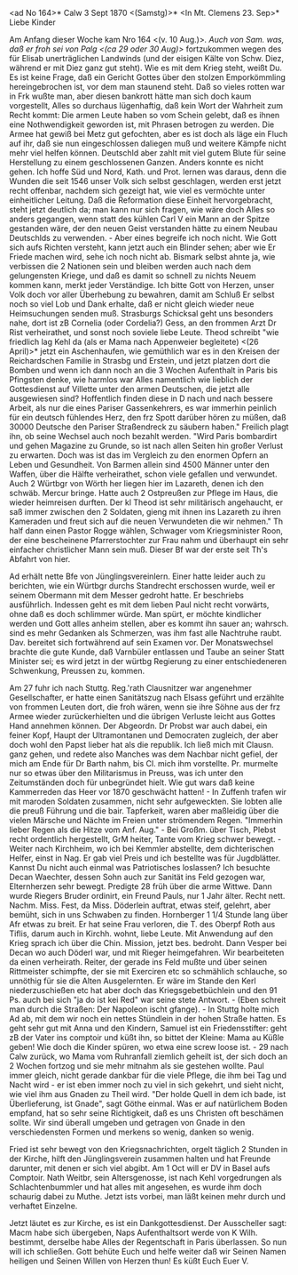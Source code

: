 <ad No 164>* Calw 3 Sept 1870 <(Samstg)>*
 <In Mt. Clemens 23. Sep>*
Liebe Kinder

Am Anfang dieser Woche kam Nro 164 <(v. 10 Aug.)>*. Auch von Sam. was, daß er froh sei von Palg <(ca 29 oder 30 Aug)>* fortzukommen wegen des für Elisab unerträglichen Landwinds (und der eisigen Kälte von Schw. Diez, während er mit Diez ganz gut steht). Wie es mit dem Krieg steht, weißt Du. Es ist keine Frage, daß ein Gericht Gottes über den stolzen Emporkömmling hereingebrochen ist, vor dem man staunend steht. Daß so vieles rotten war in Frk wußte man, aber diesen bankrott hätte man sich doch kaum vorgestellt, Alles so durchaus lügenhaftig, daß kein Wort der Wahrheit zum Recht kommt: Die armen Leute haben so vom Schein gelebt, daß es ihnen eine Nothwendigkeit geworden ist, mit Phrasen betrogen zu werden. Die Armee hat gewiß bei Metz gut gefochten, aber es ist doch als läge ein Fluch auf ihr, daß sie nun eingeschlossen daliegen muß und weitere Kämpfe nicht mehr viel helfen können. Deutschld aber zahlt mit viel gutem Blute für seine Herstellung zu einem geschlossenen Ganzen. Anders konnte es nicht gehen. Ich hoffe Süd und Nord, Kath. und Prot. lernen was daraus, denn die Wunden die seit 1546 unser Volk sich selbst geschlagen, werden erst jetzt recht offenbar, nachdem sich gezeigt hat, wie viel es vermöchte unter einheitlicher Leitung. Daß die Reformation diese Einheit hervorgebracht, steht jetzt deutlich da; man kann nur sich fragen, wie wäre doch Alles so anders gegangen, wenn statt des kühlen Carl V ein Mann an der Spitze gestanden wäre, der den neuen Geist verstanden hätte zu einem Neubau Deutschlds zu verwenden. - Aber eines begreife ich noch nicht. Wie Gott sich aufs Richten versteht, kann jetzt auch ein Blinder sehen; aber wie Er Friede machen wird, sehe ich noch nicht ab. Bismark selbst ahnte ja, wie verbissen die 2 Nationen sein und bleiben werden auch nach dem gelungensten Kriege, und daß es damit so schnell zu nichts Neuem kommen kann, merkt jeder Verständige. Ich bitte Gott von Herzen, unser Volk doch vor aller Überhebung zu bewahren, damit am Schluß Er selbst noch so viel Lob und Dank erhalte, daß er nicht gleich wieder neue Heimsuchungen senden muß. Strasburgs Schicksal geht uns besonders nahe, dort ist zB Cornelia (oder Cordelia?) Gess, an den frommen Arzt Dr Rist verheirathet, und sonst noch soviele liebe Leute. Theod schreibt "wie friedlich lag Kehl da (als er Mama nach Appenweier begleitete) <(26 April)>* jetzt ein Aschenhaufen, wie gemüthlich war es in den Kreisen der Reichardschen Familie in Strasbg und Erstein, und jetzt platzen dort die Bomben und wenn ich dann noch an die 3 Wochen Aufenthalt in Paris bis Pfingsten denke, wie harmlos war Alles namentlich wie lieblich der Gottesdienst auf Villette unter den armen Deutschen, die jetzt alle ausgewiesen sind? Hoffentlich finden diese in D nach und nach bessere Arbeit, als nur die eines Pariser Gassenkehrers, es war immerhin peinlich für ein deutsch fühlendes Herz, den frz Spott darüber hören zu müßen, daß 30000 Deutsche den Pariser Straßendreck zu säubern haben." Freilich plagt ihn, ob seine Wechsel auch noch bezahlt werden. "Wird Paris bombardirt und gehen Magazine zu Grunde, so ist nach allen Seiten hin großer Verlust zu erwarten. Doch was ist das im Vergleich zu den enormen Opfern an Leben und Gesundheit. Von Barmen allein sind 4500 Männer unter den Waffen, über die Hälfte verheirathet, schon viele gefallen und verwundet. Auch 2 Würtbgr von Wörth her liegen hier im Lazareth, denen ich den schwäb. Mercur bringe. Hatte auch 2 Ostpreußen zur Pflege im Haus, die wieder heimreisen durften. Der kl Theod ist sehr militärisch angehaucht, er saß immer zwischen den 2 Soldaten, gieng mit ihnen ins Lazareth zu ihren Kameraden und freut sich auf die neuen Verwundeten die wir nehmen." Th half dann einen Pastor Rogge wählen, Schwager vom Kriegsminister Roon, der eine bescheinene Pfarrerstochter zur Frau nahm und überhaupt ein sehr einfacher christlicher Mann sein muß. Dieser Bf war der erste seit Th's Abfahrt von hier.

Ad erhält nette Bfe von Jünglingsvereinlern. Einer hatte leider auch zu berichten, wie ein Würtbgr durchs Standrecht erschossen wurde, weil er seinem Obermann mit dem Messer gedroht hatte. Er beschriebs ausführlich. 
Indessen geht es mit dem lieben Paul nicht recht vorwärts, ohne daß es doch schlimmer würde. Man spürt, er möchte kindlicher werden und Gott alles anheim stellen, aber es kommt ihn sauer an; wahrsch. sind es mehr Gedanken als Schmerzen, was ihm fast alle Nachtruhe raubt. Dav. bereitet sich fortwährend auf sein Examen vor. Der Monatswechsel brachte die gute Kunde, daß Varnbüler entlassen und Taube an seiner Statt Minister sei; es wird jetzt in der würtbg Regierung zu einer entschiedeneren Schwenkung, Preussen zu, kommen.

Am 27 fuhr ich nach Stuttg. Reg.'rath Clausnitzer war angenehmer Gesellschafter, er hatte einen Sanitätszug nach Elsass geführt und erzählte von frommen Leuten dort, die froh wären, wenn sie ihre Söhne aus der frz Armee wieder zurückerhielten und die übrigen Verluste leicht aus Gottes Hand annehmen können. Der Abgeordn. Dr Probst war auch dabei, ein feiner Kopf, Haupt der Ultramontanen und Democraten zugleich, der aber doch wohl den Papst lieber hat als die republik. Ich ließ mich mit Clausn. ganz gehen, und redete also Manches was dem Nachbar nicht gefiel, der mich am Ende für Dr Barth nahm, bis Cl. mich ihm vorstellte. Pr. murmelte nur so etwas über den Militarismus in Preuss, was ich unter den Zeitumständen doch für unbegründet hielt. Wie gut wars daß keine Kammerreden das Heer vor 1870 geschwächt hatten! - In Zuffenh trafen wir mit maroden Soldaten zusammen, nicht sehr aufgeweckten. Sie lobten alle die preuß Führung und die bair. Tapferkeit, waren aber maßleidig über die vielen Märsche und Nächte im Freien unter strömendem Regen. "Immerhin lieber Regen als die Hitze vom Anf. Aug." - Bei Großm. über Tisch, Plebst recht ordentlich hergestellt, GrM heiter, Tante vom Krieg schwer bewegt. - Weiter nach Kirchheim, wo ich bei Kemmler abstellte, dem dichterischen Helfer, einst in Nag. Er gab viel Preis und ich bestellte was für Jugdblätter. Kannst Du nicht auch einmal was Patriotisches loslassen? Ich besuchte Decan Waechter, dessen Sohn auch zur Sanität ins Feld gezogen war, Elternherzen sehr bewegt. Predigte 28 früh über die arme Wittwe. Dann wurde Riegers Bruder ordinirt, ein Freund Pauls, nur 1 Jahr älter. Recht nett. Nachm. Miss. Fest, da Miss. Döderlein auftrat, etwas steif, gelehrt, aber bemüht, sich in uns Schwaben zu finden. Hornberger 1 1/4 Stunde lang über Afr etwas zu breit. Er hat seine Frau verloren, die T. des Oberpf Roth aus Tiflis, darum auch in Kirchh. wohnt, liebe Leute. Mit Anwendung auf den Krieg sprach ich über die Chin. Mission, jetzt bes. bedroht. Dann Vesper bei Decan wo auch Döderl war, und mit Rieger heimgefahren. Wir bearbeiteten da einen verheirath. Reiter, der gerade ins Feld mußte und über seinen Rittmeister schimpfte, der sie mit Exerciren etc so schmählich schlauche, so unnöthig für sie die Alten Ausgelernten. Er wäre im Stande den Kerl niederzuschießen etc hat aber doch das Kriegsgebetbüchlein und den 91 Ps. auch bei sich "ja do ist kei Red" war seine stete Antwort. - (Eben schreit man durch die Straßen: Der Napoleon ischt gfange). - In Stuttg holte mich Ad ab, mit dem wir noch ein nettes Stündlein in der hohen Straße hatten. Es geht sehr gut mit Anna und den Kindern, Samuel ist ein Friedensstifter: geht zB der Vater ins comptoir und küßt ihn, so bittet der Kleine: Mama au Küßle geben! Wie doch die Kinder spüren, wo etwa eine screw loose ist. - 29 nach Calw zurück, wo Mama vom Ruhranfall ziemlich geheilt ist, der sich doch an 2 Wochen fortzog und sie mehr mitnahm als sie gestehen wollte. Paul immer gleich, nicht gerade dankbar für die viele Pflege, die ihm bei Tag und Nacht wird - er ist eben immer noch zu viel in sich gekehrt, und sieht nicht, wie viel ihm aus Gnaden zu Theil wird. "Der holde Quell in dem ich bade, ist Überlieferung, ist Gnade", sagt Göthe einmal. Was er auf natürlichem Boden empfand, hat so sehr seine Richtigkeit, daß es uns Christen oft beschämen sollte. Wir sind überall umgeben und getragen von Gnade in den verschiedensten Formen und merkens so wenig, danken so wenig.

Fried ist sehr bewegt von den Kriegsnachrichten, orgelt täglich 2 Stunden in der Kirche, hilft den Jünglingsverein zusammen halten und hat Freunde darunter, mit denen er sich viel abgibt. Am 1 Oct will er DV in Basel aufs Comptoir. Nath Weitbr, sein Altersgenosse, ist nach Kehl vorgedrungen als Schlachtenbummler und hat alles mit angesehen, es wurde ihm doch schaurig dabei zu Muthe. Jetzt ists vorbei, man läßt keinen mehr durch und verhaftet Einzelne.

Jetzt läutet es zur Kirche, es ist ein Dankgottesdienst. Der Ausscheller sagt: Macm habe sich übergeben, Naps Aufenthaltsort werde von K Wilh. bestimmt, derselbe habe Alles der Regentschaft in Paris überlassen. 
So nun will ich schließen. Gott behüte Euch und helfe weiter daß wir Seinen Namen heiligen und Seinen Willen von Herzen thun!
 Es küßt Euch Euer V.
